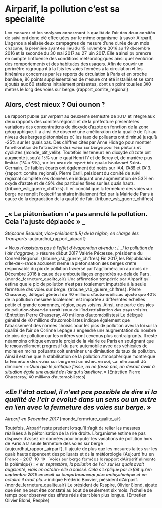 # Airparif, la pollution c’est sa spécialité
Les mesures et les analyses concernant la qualité de l’air des deux comités de suivi ont donc été effectuées par le même organisme, à savoir Airparif. L’agence a réalisée deux campagnes de mesure d’une durée de un mois chacune, la première ayant eu lieu du 15 novembre 2016 au 13 décembre 2016 et la seconde du 30 mai 2017 au 27 juin 2017. Elle a ainsi pu prendre en compte l’influence des conditions météorologiques ainsi que l’évolution des comportements et des habitudes des usagers. Afin de couvrir un périmètre regroupant à la fois les voies fermées à la circulation et les itinéraires concernés par les reports de circulation à Paris et en proche banlieue, 80 points supplémentaires de mesure ont été installés et se sont ajoutés aux 60 stations initialement présentes, dont un point tous les 300 mètres le long des voies sur berge. {rapport_comite_regional}

## Alors, c’est mieux ? Oui ou non ?
Le rapport publié par Airparif au deuxième semestre de 2017 et intégré aux deux rapports des comités régional et de la préfecture présente les variations des concentrations de dioxyde d’azote en fonction de la zone géographique. Il a ainsi été observé une amélioration de la qualité de l’air au niveau des berges piétonnisées où les taux de polluants ont diminué jusqu’à -25% sur les quais bas. Des chiffres cités par Anne Hidalgo pour montrer l’amélioration de l’attractivité des voies sur berge pour les piétons et cyclistes {monde_ptit_velib}. Toutefois les teneurs en dioxyde d’azote ont augmenté jusqu’à 15% sur le quai Henri IV et de Bercy et, de manière plus limitée (1% à 5%), sur les axes de report tels que le boulevard Saint-Germain. De faibles écarts ont également été notés sur l’A4, l’A86 et l’A13. {rapport_comite_regional}. Pierre Carli, président du comité de suivi régional complète ces données en indiquant une augmentation de 53% en oxyde d’azote et de 49% des particules fines sur les quais hauts. {tribune_vsb_guerre_chiffres}. Il en conclut que la fermeture des voies sur berge ne remplit l’objectif sanitaire initialement fixé par la Mairie de Paris à cause de la dégradation de la qualité de l’air. {tribune_vsb_guerre_chiffres}

## _« La piétonisation n'a pas annulé la pollution. Cela l'a juste déplacée » _
*Stéphane Beaudet, vice-président (LR) de la région, en charge des Transports*
{aujourdhui_rapport_airparif}

_« Nous n'assistons pas à l'effet d'évaporation attendu : […] la pollution de l'air s'aggrave, »_ résume début 2017 Valérie Pécresse, présidente du Conseil Régional. {tribune_vsb_guerre_chiffres} Fin 2017, les Républicains d’Île-de-France accusent même la piétonisation des berges d’être responsable du pic de pollution traversé par l’agglomération au mois de Décembre 2016 à cause des embouteillages engendrés au-delà de Paris. {monde_fermeture_qualite_air} Une affirmation tempérée par Airparif qui estime que le pic de pollution n’est pas totalement imputable à la seule fermeture des voies sur berge. {tribune_vsb_guerre_chiffres}. Pierre Chasseray, délégué général de 40 millions d’automobilistes ajoute que 40% de la pollution mesurée localement est importée à différentes échelles : petite et grande couronnes, région, pays voisins. Ainsi, une partie des pics de pollution observés serait issue de l’industrialisation des pays voisins. {Entretien Pierre Chasseray, 40 millions d’automobilistes}
Le délégué général de 40 millions d’automobilistes indique également que l’abaissement des normes choisis pour les pics de pollution avec la loi sur la qualité de l’air de Corinne Lepage a engendré une augmentation du nombre de pics de pollution car les critères sont devenus plus contraignants. Il reste néanmoins critique envers le projet de la Mairie de Paris en soulignant que le renouvellement progressif du parc automobile avec des véhicules de moins en moins polluants doit entraîner une diminution du taux de pollution. Ainsi il estime que la stabilisation de la pollution atmosphérique montre que la fermeture des voies sur berge est un échec en soi, car elle aurait dû diminuer : _« Quoi que le politique fasse, ou ne fasse pas, on devrait avoir à situation égale une qualité de l’air qui s’améliore. »_ {Entretien Pierre Chasseray, 40 millions d’automobilistes}

## _«En l'état actuel, il n'est pas possible de dire si la qualité de l'air a évolué dans un sens ou un autre en lien avec la fermeture des voies sur berge. »_
*Airparif en Décembre 2017*
{monde_fermeture_qualite_air}

Toutefois, Airparif reste prudent lorsqu’il s’agit de relier les mesures réalisées à la piétonisation de la rive droite. L’organisme estime ne pas disposer d’assez de données pour imputer les variations de pollution hors de Paris à la seule fermeture des voies sur berge {aujourdhui_rapport_airparif}. Il ajoute de plus que les mesures faites sur les quais hauts dépendent des polluants et de la météorologie {Aujourd'hui en France - 2017-10-10 - Voies sur berge fermées  le rapport dAirparif alimente la polémique} : _« en septembre, la pollution de l'air sur les quais avait augmenté, mais en octobre elle a baissé. Cela s'explique par le fait qu'en septembre 2015 on avait un temps beaucoup plus anticyclonique et en octobre il avait plu. »_ indique Frédéric Bouvier, président d’Airparif. {monde_fermeture_qualite_air} Le président de Respire, Olivier Blond, ajoute que rien ne peut être constaté au bout de seulement six mois, l’échelle de temps pour observer des effets réels étant bien plus longue. {Entretien Olivier Blond, Respire}
